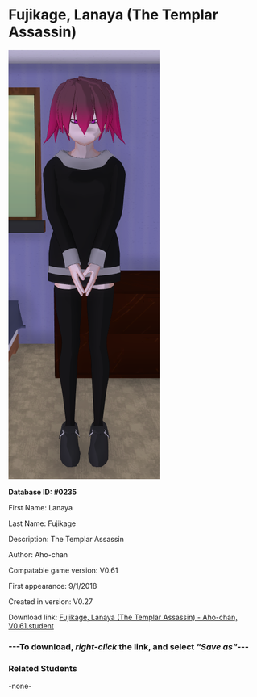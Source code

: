 # Fujikage, Lanaya (The Templar Assassin)

<img src="../../Files/Images/Fujikage, Lanaya (The Templar Assassin).png" title="Fujikage, Lanaya (The Templar Assassin) - Aho-chan, V0.61">

**Database ID: #0235**

First Name: Lanaya

Last Name: Fujikage

Description: The Templar Assassin

Author: Aho-chan

Compatable game version: V0.61

First appearance: 9/1/2018

Created in version: V0.27

Download link: <a href="https://raw.githubusercontent.com/Arbiter1223/Daigaku-Gurashi-Custom-Students/master/Files/Student%20Files/Fujikage%2C%20Lanaya%20(The%20Templar%20Assassin)%20-%20Aho-chan%2C%20V0.61.student">Fujikage, Lanaya (The Templar Assassin) - Aho-chan, V0.61.student</a>

### ---**To download, _right-click_ the link, and select _"Save as"_**---

### Related Students

-none-
